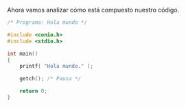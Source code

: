 Ahora vamos analizar cómo está compuesto nuestro código.
``` C
/* Programa: Hola mundo */

#include <conio.h>
#include <stdio.h>

int main()
{
    printf( "Hola mundo." );

    getch(); /* Pausa */

    return 0;
}
```

